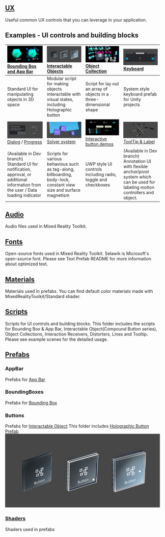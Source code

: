 ## [UX]()

Useful common UX controls that you can leverage in your application.

## Examples - UI controls and building blocks
|  [![Bounding Box and App Bar](/External/ReadMeImages/MRTK_AppBar_BoundingBox.jpg)](/Assets/HoloToolkit-Examples/UX/Readme/README_BoundingBoxGizmoExample.md) [Bounding Box and App Bar](/Assets/HoloToolkit-Examples/UX/Readme/README_BoundingBoxGizmoExample.md) | [![Interactable Objects](/External/ReadMeImages/MRTK_InteractableObject_HolographicButton.jpg)](/Assets/HoloToolkit-Examples/UX/Readme/README_InteractableObjectExample.md) [Interactable Objects](/Assets/HoloToolkit-Examples/UX/Readme/README_InteractableObjectExample.md) | [![Object Collection](/External/ReadMeImages/MRTK_ObjectCollection.jpg)](/Assets/HoloToolkit-Examples/UX/Readme/README_ObjectCollection.md) [Object Collection](/Assets/HoloToolkit-Examples/UX/Readme/README_ObjectCollection.md) |[![Keyboard](/External/ReadMeImages/MRTK_Keyboard.jpg)](/Assets/HoloToolkit-Examples) [Keyboard](/Assets/HoloToolkit-Examples) |
|:--- | :--- | :--- | :--- |
| Standard UI for manipulating objects in 3D space | Modular script for making objects interactable with visual states, including Holographic button  | Script for lay out an array of objects in a three-dimensional shape | System style keyboard prefab for Unity projects |  
| ![Dialog and Progress](/External/ReadMeImages/MRTK_DialogProgress.jpg) [Dialog](https://github.com/Microsoft/MixedRealityToolkit-Unity/blob/Dev_Working_Branch/Assets/MixedRealityToolkit-Examples/UX/Readme/README_DialogsExample.md) / [Progress](https://github.com/Microsoft/MixedRealityToolkit-Unity/blob/Dev_Working_Branch/Assets/MixedRealityToolkit-Examples/UX/Readme/README_ProgressExample.md) | [![Solver system](/External/ReadMeImages/MRTK_SolverSystem.jpg)](/Assets/HoloToolkit-Examples/Utilities/Readme/README_SolverSystem.md) [Solver system](/Assets/HoloToolkit-Examples/Utilities/Readme/README_SolverSystem.md) | [![Interactive button demos](/External/ReadMeImages/MRTK_InteractiveButtons.jpg)](/Assets/HoloToolkit-Examples/UX/Readme/README_InteractiveButtonComponents.md) [Interactive button demos](/Assets/HoloToolkit-Examples/UX/Readme/README_InteractiveButtonComponents.md) | [![ToolTip & Label](/External/ReadMeImages/MRTK_Tooltip.jpg)](https://github.com/Microsoft/MixedRealityToolkit-Unity/blob/Dev_Working_Branch/Assets/MixedRealityToolkit-Examples/UX/Readme/README_TooltipExample.md) [ToolTip & Label](https://github.com/Microsoft/MixedRealityToolkit-Unity/blob/Dev_Working_Branch/Assets/MixedRealityToolkit-Examples/UX/Readme/README_TooltipExample.md) |
| (Available in Dev branch) Standard UI for notification, approval, or additional information from the user / Data loading indicator | Scripts for various behavious such as tag-along, billboarding, body-lock, constant view size and surface magnetism  | UWP style UI controls including radio, toggle and checkboxes | (Available in Dev branch) Annotation UI with flexible anchor/pivot system which can be used for labeling motion controllers and object. | 


## [Audio](Audio)
Audio files used in Mixed Reality Toolkit.

## [Fonts](Fonts)
Open-source fonts used in Mixed Reality Toolkit. Selawik is Microsoft's open-source font. Please see Text Prefab README for more information about optimized text.

## [Materials](Materials)
Materials used in prefabs. You can find default color materials made with MixedRealityToolkit/Standard shader.

## [Scripts](Scripts)
Scripts for UI controls and building blocks. This folder includes the scripts for Bounding Box & App Bar, Interactable Object(Compound Button series), Object Collections, Interaction Receivers, Distorters, Lines and Tooltip. Please see example scenes for the detailed usage.

## [Prefabs](Prefabs)
### AppBar
Prefabs for [App Bar](/Assets/HoloToolkit-Examples/UX/Readme/README_BoundingBoxGizmoExample.md)
### BoundingBoxes
Prefabs for [Bounding Box](/Assets/HoloToolkit-Examples/UX/Readme/README_BoundingBoxGizmoExample.md)
### Buttons
Prefabs for [Interactable Object](/Assets/HoloToolkit-Examples/UX/Readme/README_InteractableObjectExample.md)
This folder includes [Holographic Button Prefab](/Assets/HoloToolkit/UX/Prefabs/Buttons/HolographicButton.prefab)
![Holographic Button](/External/ReadMeImages/MRTK_InteractableObject_HolographicButton.jpg)
### [Shaders](Shaders)
Shaders used in prefabs
